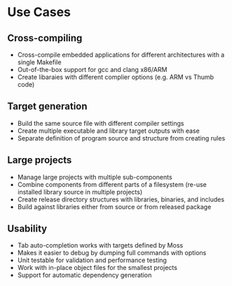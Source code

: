 Use Cases
=========

Cross-compiling
---------------

- Cross-compile embedded applications for different architectures with a single
  Makefile
- Out-of-the-box support for gcc and clang x86/ARM
- Create libaraies with different complier options (e.g. ARM vs Thumb code)

Target generation
-----------------

- Build the same source file with different compiler settings
- Create multiple executable and library target outputs with ease
- Separate definition of program source and structure from creating rules

Large projects
--------------

- Manage large projects with multiple sub-components
- Combine components from different parts of a filesystem (re-use installed
  library source in multiple projects)
- Create release directory structures with libraries, binaries, and includes
- Build against libraries either from source or from released package

Usability
---------

- Tab auto-completion works with targets defined by Moss
- Makes it easier to debug by dumping full commands with options
- Unit testable for validation and performance testing
- Work with in-place object files for the smallest projects
- Support for automatic dependency generation
